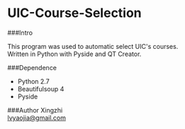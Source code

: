 UIC-Course-Selection
====================

###Intro  
 
This program was used to automatic select UIC's courses.   
Written in Python with Pyside and QT Creator.  
  


###Dependence 

*  Python 2.7
*  Beautifulsoup 4 
*  Pyside



###Author
Xingzhi  
lvyaojia@gmail.com